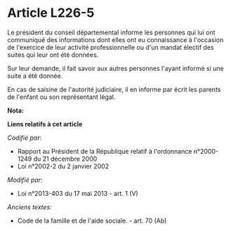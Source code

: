 # Article L226-5

Le président du conseil départemental informe les personnes qui lui ont communiqué des informations dont elles ont eu
connaissance à l'occasion de l'exercice de leur activité professionnelle ou d'un mandat électif des suites qui leur ont été
données. 

Sur leur demande, il fait savoir aux autres personnes l'ayant informé si une suite a été donnée. 

En cas de saisine de l'autorité judiciaire, il en informe par écrit les parents de l'enfant ou son représentant légal.

**Nota:**



**Liens relatifs à cet article**

_Codifié par_:

  - Rapport au Président de la République relatif à l'ordonnance n°2000-1249 du 21 décembre 2000
  - Loi n°2002-2 du 2 janvier 2002

_Modifié par_:

  - Loi n°2013-403 du 17 mai 2013 - art. 1 (V)

_Anciens textes_:

  - Code de la famille et de l'aide sociale. - art. 70 (Ab)
